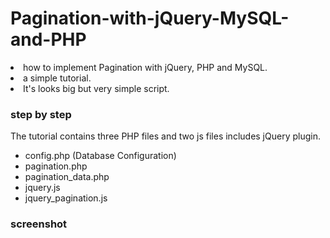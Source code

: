# Pagination-with-jQuery-MySQL-and-PHP

<li>how to implement Pagination with jQuery, PHP and MySQL. </li>
<li>a simple tutorial. </li>
<li>It's looks big but very simple script.</li>

### step by step

The tutorial contains three PHP files and two js files includes jQuery plugin.

- config.php (Database Configuration)
- pagination.php
- pagination_data.php
- jquery.js
- jquery_pagination.js

### screenshot

